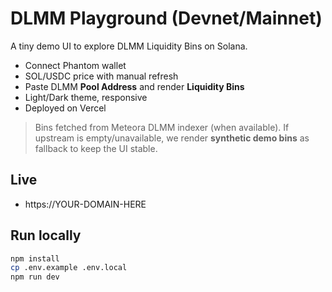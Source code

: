 # DLMM Playground (Devnet/Mainnet)

A tiny demo UI to explore DLMM Liquidity Bins on Solana.
- Connect Phantom wallet
- SOL/USDC price with manual refresh
- Paste DLMM **Pool Address** and render **Liquidity Bins**
- Light/Dark theme, responsive
- Deployed on Vercel

> Bins fetched from Meteora DLMM indexer (when available).
> If upstream is empty/unavailable, we render **synthetic demo bins** as fallback to keep the UI stable.

## Live
- https://YOUR-DOMAIN-HERE

## Run locally
```bash
npm install
cp .env.example .env.local
npm run dev
